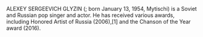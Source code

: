 ALEXEY SERGEEVICH GLYZIN (; born January 13, 1954, Mytischi) is a Soviet and Russian pop singer and actor. He has received various awards, including Honored Artist of Russia (2006),[1] and the Chanson of the Year award (2016).
